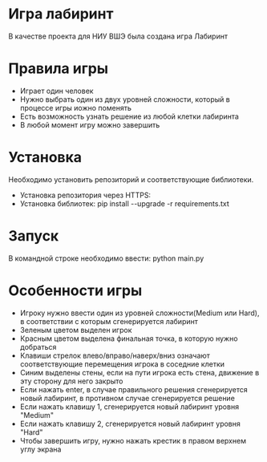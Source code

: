# **Игра лабиринт**
В качестве проекта для НИУ ВШЭ была создана игра Лабиринт
# **Правила игры**
* Играет один человек
* Нужно выбрать один из двух уровней сложности, который в процессе игры иожно поменять
* Есть возможность узнать решение из любой клетки лабиринта
* В любой момент игру можно завершить
# **Установка**
Необходимо установить репозиторий и соответствующие библиотеки.
* Установка репозитория через HTTPS: 
* Установка библиотек: pip install --upgrade -r requirements.txt
# **Запуск**
В командной строке необходимо ввести: python main.py
# **Особенности игры**
* Игроку нужно ввести один из уровней сложности(Medium или Hard), в соответствии с которым сгенерируется лабиринт
* Зеленым цветом выделен игрок
* Красным цветом выделена финальная точка, в которую нужно добраться
* Клавиши стрелок влево/вправо/наверх/вниз означают соответствующие перемещения игрока в соседние клетки
* Синим выделены стены, если на пути игрока есть стена, движение в эту сторону для него закрыто
* Если нажать enter, в случае правильного решения сгенерируется новый лабиринт, в противном случае сгенерируется решение
* Если нажать клавишу 1, сгенерируется новый лабиринт уровня "Medium"
* Если нажать клавишу 2, сгенерируется новый лабиринт уровня "Hard"
* Чтобы завершить игру, нужно нажать крестик в правом верхнем углу экрана
